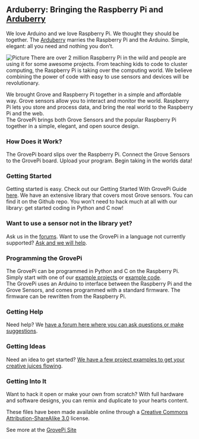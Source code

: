 ## **Arduberry: Bringing the Raspberry Pi and [Arduberry](http://www.dexterindustries.com/Arduberry/)**

We love Arduino and we love Raspberry Pi.  We thought they should be together.  The [Arduberry](http://www.dexterindustries.com/Arduberry/) marries the Raspberry Pi and the Arduino.  Simple, elegant: all you need and nothing you don’t.

![Picture](https://github.com/DexterInd/ArduBerry/blob/master/Arduberry_Logo_3%20copy.jpg?raw=true)
There are over 2 million Raspberry Pi in the wild and people are using it for some awesome projects.  From teaching kids to code to cluster computing, the Raspberry Pi is taking over the computing world.  We believe combining the power of code with easy to use sensors and devices will be revolutionary.

We brought Grove and Raspberry Pi together in a simple and affordable way. Grove sensors allow you to interact and monitor the world. Raspberry Pi lets you store and process data, and bring the real world to the Raspberry Pi and the web.  
The GrovePi brings both Grove Sensors and the popular Raspberry Pi together in a simple, elegant, and open source design.  

### How Does it Work?
The GrovePi board slips over the Raspberry Pi.  Connect the Grove Sensors to the GrovePi board.  Upload your program.  Begin taking in the worlds data!
 
### Getting Started
Getting started is easy. Check out our Getting Started With GrovePi Guide [here](http://www.google.com/url?q=http%3A%2F%2Fwww.dexterindustries.com%2FGrovePi%2Fget-started-with-the-grovepi%2F&sa=D&sntz=1&usg=AFQjCNGcfVAClI29LR1k00ekcYJC7Tll1g). 
We have an extensive library that covers most Grove sensors. You can find it on the Github repo.  You won’t need to hack much at all with our library: get started coding in Python and C now! 

### Want to use a sensor not in the library yet?  
Ask us in the [forums](http://www.google.com/url?q=http%3A%2F%2Fwww.dexterindustries.com%2Fforum%2F%3Fforum%3Dgrovepi&sa=D&sntz=1&usg=AFQjCNHvoZrFzIDFDW5LCPgKIG2JnwAAbg).  Want to use the GrovePi in a language not currently supported? [Ask and we will help](http://www.google.com/url?q=http%3A%2F%2Fwww.dexterindustries.com%2Fforum%2F%3Fforum%3Dgrovepi&sa=D&sntz=1&usg=AFQjCNHvoZrFzIDFDW5LCPgKIG2JnwAAbg).

### Programming the GrovePi
The GrovePi can be programmed in Python and C on the Raspberry Pi.  Simply start with one of our [example projects](http://www.google.com/url?q=http%3A%2F%2Fwww.dexterindustries.com%2FGrovePi%2Fprojects-for-the-raspberry-pi%2F&sa=D&sntz=1&usg=AFQjCNGoiMlC8E9az6mCY2piHsVCl984xg) or [example code](https://www.google.com/url?q=https%3A%2F%2Fgithub.com%2FDexterInd%2FGrovePi%2Ftree%2Fmaster%2FSoftware&sa=D&sntz=1&usg=AFQjCNEv6DyxtcDNFukjQKpInBSr3uDe-g).  
The GrovePi uses an Arduino to interface between the Raspberry Pi and the Grove Sensors, and comes programmed with a standard firmware.  The firmware can be rewritten from the Raspberry Pi.  

### Getting Help
Need help? We [have a forum here where you can ask questions or make suggestions](http://www.google.com/url?q=http%3A%2F%2Fwww.dexterindustries.com%2FGrovePi%2Fprojects-for-the-raspberry-pi%2F&sa=D&sntz=1&usg=AFQjCNGoiMlC8E9az6mCY2piHsVCl984xg).

### Getting Ideas
Need an idea to get started?  [We have a few project examples to get your creative juices flowing](http://www.google.com/url?q=http%3A%2F%2Fwww.dexterindustries.com%2FGrovePi%2Fprojects-for-the-raspberry-pi%2F&sa=D&sntz=1&usg=AFQjCNGoiMlC8E9az6mCY2piHsVCl984xg).

### Getting Into It
Want to hack it open or make your own from scratch? With full hardware and software designs, you can remix and duplicate to your hearts content.

These files have been made available online through a [Creative Commons Attribution-ShareAlike 3.0](http://creativecommons.org/licenses/by-sa/3.0/) license.

See more at the [GrovePi Site](http://dexterindustries.com/GrovePi/)
